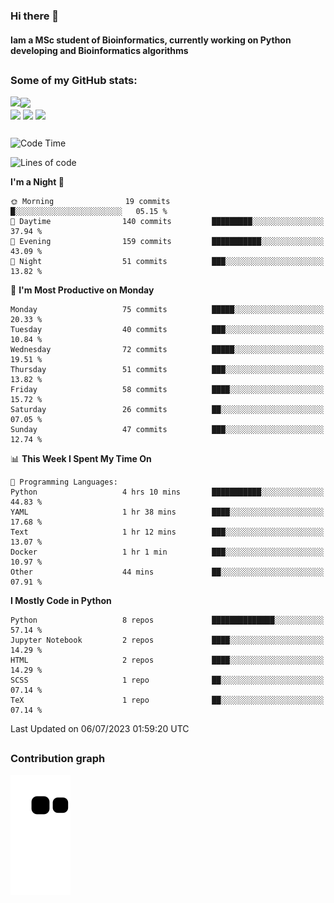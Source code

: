 ### Hi there 👋
#### Iam a MSc student of Bioinformatics, currently working on Python developing and Bioinformatics algorithms

##
### Some of my GitHub stats:

<div>
  <a href="https://github.com/AdrianoSilva19/AdrianoSilva19">
    <img heigth="180" align="left" src="https://github-readme-stats.vercel.app/api?username=AdrianoSilva19&count_private=true&include_all_comits=true&show_icons=true&theme=dracula" />
    <img heigth="180" align="center" src="https://github-readme-stats.vercel.app/api/top-langs/?username=AdrianoSilva19&langs_count=3&theme=dracula" />
  </a>
</div>

<div style="display:inline_block">
  <img align="center" heigth="30" width="30" src="https://cdn.jsdelivr.net/gh/devicons/devicon/icons/python/python-plain.svg" />
  <img align="center" heigth="30" width="30" src="https://cdn.jsdelivr.net/gh/devicons/devicon/icons/r/r-original.svg" />
  <img align="center" heigth="35" width="35" src="https://cdn.jsdelivr.net/gh/devicons/devicon/icons/neo4j/neo4j-original.svg" />
</div>

##

<!--START_SECTION:waka-->
![Code Time](http://img.shields.io/badge/Code%20Time-308%20hrs%2020%20mins-blue)

![Lines of code](https://img.shields.io/badge/From%20Hello%20World%20I%27ve%20Written-3.9%20million%20lines%20of%20code-blue)

**I'm a Night 🦉** 

```text
🌞 Morning                19 commits          █░░░░░░░░░░░░░░░░░░░░░░░░   05.15 % 
🌆 Daytime                140 commits         █████████░░░░░░░░░░░░░░░░   37.94 % 
🌃 Evening                159 commits         ███████████░░░░░░░░░░░░░░   43.09 % 
🌙 Night                  51 commits          ███░░░░░░░░░░░░░░░░░░░░░░   13.82 % 
```
📅 **I'm Most Productive on Monday** 

```text
Monday                   75 commits          █████░░░░░░░░░░░░░░░░░░░░   20.33 % 
Tuesday                  40 commits          ███░░░░░░░░░░░░░░░░░░░░░░   10.84 % 
Wednesday                72 commits          █████░░░░░░░░░░░░░░░░░░░░   19.51 % 
Thursday                 51 commits          ███░░░░░░░░░░░░░░░░░░░░░░   13.82 % 
Friday                   58 commits          ████░░░░░░░░░░░░░░░░░░░░░   15.72 % 
Saturday                 26 commits          ██░░░░░░░░░░░░░░░░░░░░░░░   07.05 % 
Sunday                   47 commits          ███░░░░░░░░░░░░░░░░░░░░░░   12.74 % 
```


📊 **This Week I Spent My Time On** 

```text
💬 Programming Languages: 
Python                   4 hrs 10 mins       ███████████░░░░░░░░░░░░░░   44.83 % 
YAML                     1 hr 38 mins        ████░░░░░░░░░░░░░░░░░░░░░   17.68 % 
Text                     1 hr 12 mins        ███░░░░░░░░░░░░░░░░░░░░░░   13.07 % 
Docker                   1 hr 1 min          ███░░░░░░░░░░░░░░░░░░░░░░   10.97 % 
Other                    44 mins             ██░░░░░░░░░░░░░░░░░░░░░░░   07.91 % 
```

**I Mostly Code in Python** 

```text
Python                   8 repos             ██████████████░░░░░░░░░░░   57.14 % 
Jupyter Notebook         2 repos             ████░░░░░░░░░░░░░░░░░░░░░   14.29 % 
HTML                     2 repos             ████░░░░░░░░░░░░░░░░░░░░░   14.29 % 
SCSS                     1 repo              ██░░░░░░░░░░░░░░░░░░░░░░░   07.14 % 
TeX                      1 repo              ██░░░░░░░░░░░░░░░░░░░░░░░   07.14 % 
```




 Last Updated on 06/07/2023 01:59:20 UTC
<!--END_SECTION:waka-->

##

### Contribution graph

![snake svg](https://github.com/AdrianoSilva19/AdrianoSilva19/blob/output/github-contribution-grid-snake.svg)







<!--

Here are some ideas to get you started:

- 🔭 I’m currently working on ...
- 🌱 I’m currently learning ...
- 👯 I’m looking to collaborate on ...
- 🤔 I’m looking for help with ...
- 💬 Ask me about ...
- 📫 How to reach me: ...
- 😄 Pronouns: ...
- ⚡ Fun fact: ...
-->
